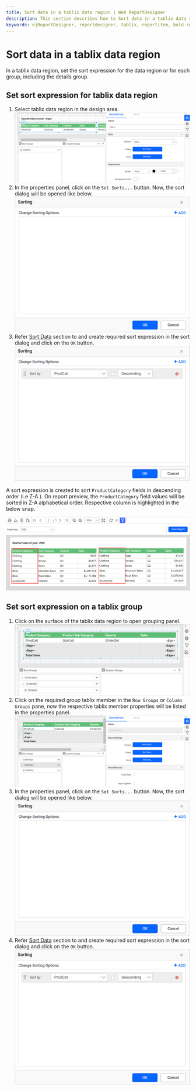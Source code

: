 ```yaml
---
title: Sort data in a tablix data region | Web ReportDesigner
description: This section describes how to Sort data in a tablix data regions and group in the Bold Report Designer
keywords: ejReportDesigner, reportdesigner, tablix, reportitem, bold reports, documentation, help, ej, user guide, demo, samples, bold reports, bold reporting, filters
---
```


# Sort data in a tablix data region

In a tablix data region, set the sort expression for the data region or for each group, including the details group.

## Set sort expression for tablix data region

1. Select tablix data region in the design area.
![Filter dialog](/static/assets/on-premise/images/report-designer/report-items/add-filter-to-tablix-data-region/select-data-region.png)
2. In the properties panel, click on the `Set Sorts...` button. Now, the sort dialog will be opened like below.
![Sort dialog](/static/assets/on-premise/images/report-designer/report-items/tablix/sort-dialog.png)
3. Refer [Sort Data](./../../../compose-report/sort-data/) section to and create required sort expression in the sort dialog and click on the `OK` button.
![Filter dialog](/static/assets/on-premise/images/report-designer/report-items/sort-data-in-tablix-data-region/new-sort-expression.png)

A sort expression is created to sort `ProductCategory` fields in descending order (i.e Z-A ). On report preview, the `ProductCategory` field values will be sorted in Z-A alphabetical order. Respective column is highlighted in the below snap.

![Filter dialog](/static/assets/on-premise/images/report-designer/report-items/sort-data-in-tablix-data-region/sorting-report-preview.png)

## Set sort expression on a tablix group

1. Click on the surface of the tablix data region to open grouping panel.
![Filter dialog](/static/assets/on-premise/images/report-designer/report-items/add-filter-to-tablix-data-region/enable-grouping-panel.png)
2. Click on the required group tablix member in the `Row Groups` or `Column Groups` pane, now the respective tablix member properties will be listed in the properties panel.
![Filter dialog](/static/assets/on-premise/images/report-designer/report-items/add-filter-to-tablix-data-region/open-member-properties.png)
3. In the properties panel, click on the `Set Sorts...` button. Now, the sort dialog will be opened like below.
![Sort dialog](/static/assets/on-premise/images/report-designer/report-items/tablix/sort-dialog.png)
4. Refer [Sort Data](./../../../compose-report/sort-data/) section to and create required sort expression in the sort dialog and click on the `OK` button.
![Filter dialog](/static/assets/on-premise/images/report-designer/report-items/sort-data-in-tablix-data-region/new-sort-expression.png)